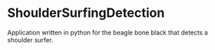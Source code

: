 # ShoulderSurfingDetection
Application written in python for the beagle bone black that detects a shoulder surfer.
